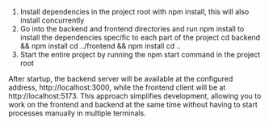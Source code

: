 1. Install dependencies in the project root with npm install, this will also install concurrently
2. Go into the backend and frontend directories and run npm install to install the dependencies specific to each part of the project
    cd backend && npm install
    cd ../frontend && npm install
    cd ..
3. Start the entire project by running the npm start command in the project root

After startup, the backend server will be available at the configured address, http://localhost:3000,
while the frontend client will be at http://localhost:5173. 
This approach simplifies development, allowing you to work on the frontend and backend at the same time
without having to start processes manually in multiple terminals.
